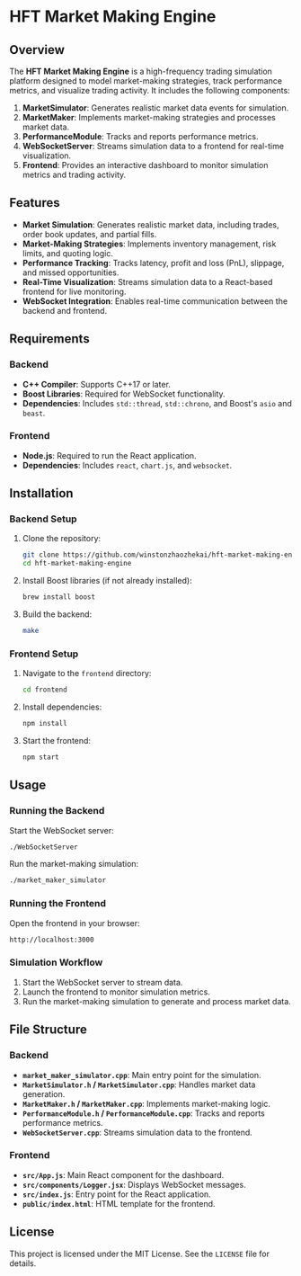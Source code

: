 # HFT Market Making Engine

## Overview

The **HFT Market Making Engine** is a high-frequency trading simulation platform designed to model market-making strategies, track performance metrics, and visualize trading activity. It includes the following components:

1. **MarketSimulator**: Generates realistic market data events for simulation.
2. **MarketMaker**: Implements market-making strategies and processes market data.
3. **PerformanceModule**: Tracks and reports performance metrics.
4. **WebSocketServer**: Streams simulation data to a frontend for real-time visualization.
5. **Frontend**: Provides an interactive dashboard to monitor simulation metrics and trading activity.

## Features

- **Market Simulation**: Generates realistic market data, including trades, order book updates, and partial fills.
- **Market-Making Strategies**: Implements inventory management, risk limits, and quoting logic.
- **Performance Tracking**: Tracks latency, profit and loss (PnL), slippage, and missed opportunities.
- **Real-Time Visualization**: Streams simulation data to a React-based frontend for live monitoring.
- **WebSocket Integration**: Enables real-time communication between the backend and frontend.

## Requirements

### Backend
- **C++ Compiler**: Supports C++17 or later.
- **Boost Libraries**: Required for WebSocket functionality.
- **Dependencies**: Includes `std::thread`, `std::chrono`, and Boost's `asio` and `beast`.

### Frontend
- **Node.js**: Required to run the React application.
- **Dependencies**: Includes `react`, `chart.js`, and `websocket`.

## Installation

### Backend Setup
1. Clone the repository:
   ```bash
   git clone https://github.com/winstonzhaozhekai/hft-market-making-engine.git
   cd hft-market-making-engine
   ```

2. Install Boost libraries (if not already installed):
   ```bash
   brew install boost
   ```

3. Build the backend:
   ```bash
   make
   ```

### Frontend Setup
1. Navigate to the `frontend` directory:
   ```bash
   cd frontend
   ```

2. Install dependencies:
   ```bash
   npm install
   ```

3. Start the frontend:
   ```bash
   npm start
   ```

## Usage

### Running the Backend
Start the WebSocket server:
```bash
./WebSocketServer
```

Run the market-making simulation:
```bash
./market_maker_simulator
```

### Running the Frontend
Open the frontend in your browser:
```bash
http://localhost:3000
```

### Simulation Workflow
1. Start the WebSocket server to stream data.
2. Launch the frontend to monitor simulation metrics.
3. Run the market-making simulation to generate and process market data.

## File Structure

### Backend
- **`market_maker_simulator.cpp`**: Main entry point for the simulation.
- **`MarketSimulator.h` / `MarketSimulator.cpp`**: Handles market data generation.
- **`MarketMaker.h` / `MarketMaker.cpp`**: Implements market-making logic.
- **`PerformanceModule.h` / `PerformanceModule.cpp`**: Tracks and reports performance metrics.
- **`WebSocketServer.cpp`**: Streams simulation data to the frontend.

### Frontend
- **`src/App.js`**: Main React component for the dashboard.
- **`src/components/Logger.jsx`**: Displays WebSocket messages.
- **`src/index.js`**: Entry point for the React application.
- **`public/index.html`**: HTML template for the frontend.

## License

This project is licensed under the MIT License. See the `LICENSE` file for details.